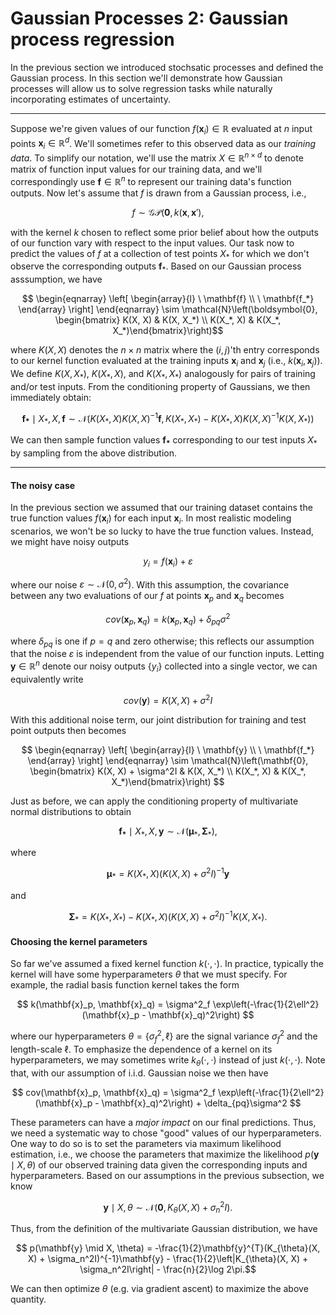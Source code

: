 # Gaussian Processes 2: Gaussian process regression

In the previous section we introduced stochsatic processes and defined the Gaussian process. In this section we'll demonstrate how Gaussian processes will allow us to solve regression tasks while naturally incorporating estimates of uncertainty.

---

Suppose we're given values of our function $f(\mathbf{x}_i) \in \mathbb{R}$ evaluated  at $n$ input points $\mathbf{x}_i \in \mathbb{R}^{d}$. We'll sometimes refer to this observed data as our _training data_. To simplify our notation, we'll use the matrix $X \in \mathbb{R}^{n \times d}$ to denote matrix of function input values for our training data, and we'll correspondingly use $\mathbf{f} \in \mathbb{R}^{n}$ to represent our training data's function outputs. Now let's assume that $f$ is drawn from a Gaussian process, i.e.,

$$f \sim \mathcal{GP}(\mathbf{0}, k(\mathbf{x}, \mathbf{x}'),$$

with the kernel $k$ chosen to reflect some prior belief about how the outputs of our function vary with respect to the input values. Our task now to predict the values of $f$ at a collection of test points $X_*$ for which we don't observe the corresponding outputs $\mathbf{f}_*$. Based on our Gaussian process asssumption, we have

$$
\begin{eqnarray}
\left[
    \begin{array}{l}
    \ \mathbf{f} \\ 
    \ \mathbf{f_*}
    \end{array}
 \right]
\end{eqnarray} \sim \mathcal{N}\left(\boldsymbol{0}, \begin{bmatrix} K(X, X) & K(X, X_*) \\ K(X_*, X) & K(X_*, X_*)\end{bmatrix}\right)$$ 

where $K(X,X)$ denotes the $n \times n$ matrix where the $(i, j)$'th entry corresponds to our kernel function evaluated at the training
inputs $\mathbf{x}_i$ and $\mathbf{x}_j$ (i.e., $k(\mathbf{x}_i, \mathbf{x}_j)$). We define $K(X, X_*)$, $K(X_*, X)$, and $K(X_*, X_*)$ 
analogously for pairs of training and/or test inputs. From the conditioning property of Gaussians, we then immediately obtain:

$$\mathbf{f_*} \mid X_*, X, \mathbf{f} \sim \mathcal{N}(K(X_*, X)K(X, X)^{-1}\mathbf{f}, K(X_*, X_*) - K(X_*, X)K(X, X)^{-1}K(X, X_*))$$

We can then sample function values $\mathbf{f_*}$ corresponding to our test inputs $X_*$ by sampling from the above distribution.

---
#### The noisy case

In the previous section we assumed that our training dataset contains the true function values $f(\mathbf{x}_i)$ for each input $\mathbf{x}_i$. In most realistic modeling scenarios, we won't be so lucky to have the true function values. Instead, we might have noisy outputs

$$ y_i = f(\mathbf{x}_i) + \varepsilon $$

where our noise $\varepsilon \sim \mathcal{N}(0, \sigma^2)$. With this assumption, the covariance between any two evaluations of our $f$ at points $\mathbf{x}_p$ and $\mathbf{x}_q$ becomes

$$ cov(\mathbf{x}_p, \mathbf{x}_q) = k(\mathbf{x}_p, \mathbf{x}_q) + \delta_{pq}\sigma^2 $$

where $\delta_{pq}$ is one if $p = q$ and zero otherwise; this reflects our assumption that the noise $\varepsilon$ is independent
from the value of our function inputs. Letting $\mathbf{y} \in \mathbb{R}^{n}$ denote our noisy outputs $\{y_i\}$ collected into a single vector, we can equivalently write

$$ cov(\mathbf{y}) = K(X, X) + \sigma^2I $$

With this additional noise term, our joint distribution for training and test point outputs then becomes

$$
\begin{eqnarray}
\left[
    \begin{array}{l}
    \ \mathbf{y} \\ 
    \ \mathbf{f_*}
    \end{array}
 \right]
\end{eqnarray} \sim \mathcal{N}\left(\mathbf{0}, \begin{bmatrix} K(X, X) + \sigma^2I & K(X, X_*) \\ K(X_*, X) & K(X_*, X_*)\end{bmatrix}\right)
$$

Just as before, we can apply the conditioning property of multivariate normal distributions to obtain

$$ \mathbf{f_*} \mid X_*, X, \mathbf{y} \sim \mathcal{N}(\mathbf{\mu}_*, \mathbf{\Sigma}_*),$$

where 

$$ \mathbf{\mu}_* = K(X_*, X)(K(X, X) + \sigma^2I)^{-1}\mathbf{y} $$

and

$$ \mathbf{\Sigma}_* = K(X_*, X_*) - K(X_*, X)(K(X, X) + \sigma^2I)^{-1}K(X, X_*).$$

#### Choosing the kernel parameters

So far we've assumed a fixed kernel function $k(\cdot, \cdot)$. In practice, typically the kernel will have some hyperparameters
$\theta$ that we must specify. For example, the radial basis function kernel takes the form

$$ k(\mathbf{x}_p, \mathbf{x}_q) = \sigma^2_f \exp\left(-\frac{1}{2\ell^2}(\mathbf{x}_p -  \mathbf{x}_q)^2\right) $$

where our hyperparameters $\theta = \{\sigma^2_f, \ell\}$ are the signal variance $\sigma^2_f$ and the length-scale $\ell$. To emphasize
the dependence of a kernel on its hyperparameters, we may sometimes write $k_{\theta}(\cdot, \cdot)$ instead of just $k(\cdot, \cdot)$.
Note that, with our assumption of i.i.d. Gaussian noise we then have 

$$ cov(\mathbf{x}_p, \mathbf{x}_q) = \sigma^2_f \exp\left(-\frac{1}{2\ell^2}(\mathbf{x}_p -  \mathbf{x}_q)^2\right) + \delta_{pq}\sigma^2 $$

These parameters can have a _major impact_ on our final predictions. Thus, we need a systematic way to chose "good" values of
our hyperparameters. One way to do so is to set the parameters via maximum likelihood estimation, i.e., we choose the parameters
that maximize the likelihood $p(\mathbf{y} \mid X, \theta)$ of our observed training data given the corresponding inputs and
hyperparameters. Based on our assumptions in the previous subsection, we know

$$ \mathbf{y} \mid X, \theta \sim \mathcal{N}(\mathbf{0}, K_{\theta}(X, X) + \sigma_n^2I).$$

Thus, from the definition of the multivariate Gaussian distribution, we have

$$ p(\mathbf{y} \mid X, \theta) = -\frac{1}{2}\mathbf{y}^{T}(K_{\theta}(X, X) + \sigma_n^2I)^{-1}\mathbf{y} - \frac{1}{2}\left|K_{\theta}(X, X) + \sigma_n^2I\right| - \frac{n}{2}\log 2\pi.$$

We can then optimize $\theta$ (e.g. via gradient ascent) to maximize the above quantity.